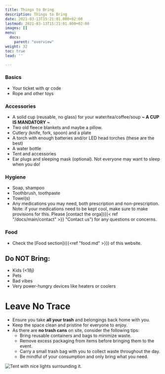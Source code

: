```yaml
---
title: Things to Bring
description: Things to Bring
date: 2021-03-13T15:21:01.000+02:00
lastmod: 2021-03-13T15:21:01.000+02:00
images: []
menu: 
  docs:
    parent: "overview"
weight: 32
toc: true
lead: ''

---
```

### Basics

* Your ticket with qr code
* Rope and other toys

### Accessories

* A solid cup (reusable, no glass) for your water/tea/coffee/soup **\~ A CUP IS MANDATORY \~**
* Two old fleece blankets and maybe a pillow.
* Cutlery (knife, fork, spoon) and a plate
* A torch with enough batteries and/or LED head torches (these are the best)
* A water bottle
* Tent and accessories
* Ear plugs and sleeping mask (optional). Not everyone may want to sleep when you do!


### Hygiene

* Soap, shampoo
* Toothbrush, toothpaste
* Towel(s)
* Any medications you may need, both prescription and non-prescription. Note: if your medications need to be kept cool, make sure to make provisions for this. Please [contact the orga]({{< ref "/docs/main/contact" >}} "Contact us") for any questions or concerns.

### Food

* Check the [Food section]({{<ref "food.md" >}}) of this website.

## Do NOT Bring:

* Kids (<18j)
* Pets
* Bad vibes
* Very power-hungry devices like heaters or coolers

# Leave No Trace

* Ensure you take **all your trash** and belongings back home with you.
* Keep the space clean and pristine for everyone to enjoy.
* As there are **no trash cans** on site, consider the following tips:
    * Bring reusable containers and bags to minimize waste.
    * Remove excess packaging from items before bringing them to the event.
    * Carry a small trash bag with you to collect waste throughout the day.
    * Be mindful of your consumption and only bring what you need.


![Tent with nice lights surrounding it.](/images/tent.jpg)
